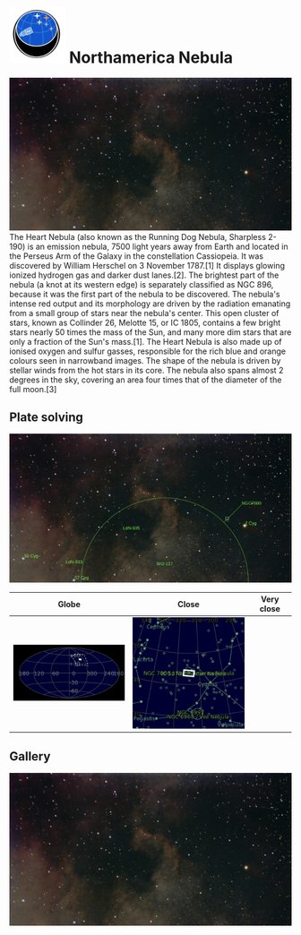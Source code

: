 # ![](../Imaging//Common/pyl-tiny.png) Northamerica Nebula
![IMG](../Imaging//HD/Northamerica_Nebula.jpg)
The Heart Nebula (also known as the Running Dog Nebula, Sharpless 2-190) is an emission nebula, 7500 light years away from Earth and located in the Perseus Arm of the Galaxy in the constellation Cassiopeia. It was discovered by William Herschel on 3 November 1787.[1] It displays glowing ionized hydrogen gas and darker dust lanes.[2]. The brightest part of the nebula (a knot at its western edge) is separately classified as NGC 896, because it was the first part of the nebula to be discovered. The nebula's intense red output and its morphology are driven by the radiation emanating from a small group of stars near the nebula's center. This open cluster of stars, known as Collinder 26, Melotte 15, or IC 1805, contains a few bright stars nearly 50 times the mass of the Sun, and many more dim stars that are only a fraction of the Sun's mass.[1]. The Heart Nebula is also made up of ionised oxygen and sulfur gasses, responsible for the rich blue and orange colours seen in narrowband images. The shape of the nebula is driven by stellar winds from the hot stars in its core. The nebula also spans almost 2 degrees in the sky, covering an area four times that of the diameter of the full moon.[3]

## Plate solving 


![IMG](../Imaging//PLATESOLV/Northamerica_Nebula_Annotated.jpg)


| Globe | Close | Very close |
| ----- | ----- | ----- |
|![IMG](../Imaging//PLATESOLV/Northamerica_Nebula_Globe.jpg) |![IMG](../Imaging//PLATESOLV/Northamerica_Nebula_Close.jpg) 

## Gallery
![IMG](../Imaging//HD/Northamerica_Nebula+01+co.jpg) 

